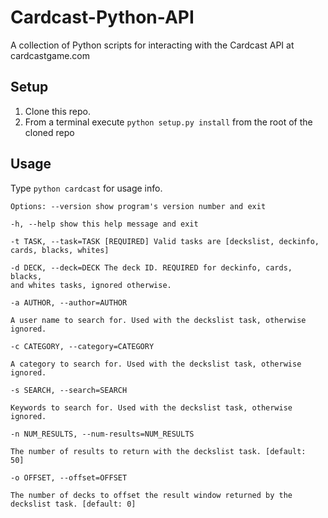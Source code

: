 Cardcast-Python-API
===================

A collection of Python scripts for interacting with the Cardcast API at cardcastgame.com

## Setup
1. Clone this repo.
2. From a terminal execute <code>python setup.py install</code> from the root of the cloned repo

## Usage
Type <code>python cardcast</code> for usage info.

<code>Options:
  --version             show program's version number and exit  
  -h, --help            show this help message and exit  
  -t TASK, --task=TASK  [REQUIRED] Valid tasks are [deckslist, deckinfo, cards, blacks, whites]  
  -d DECK, --deck=DECK  The deck ID. REQUIRED for deckinfo, cards, blacks, and whites tasks, ignored otherwise.  
  -a AUTHOR, --author=AUTHOR   
                        A user name to search for. Used with the deckslist task, otherwise ignored.  
  -c CATEGORY, --category=CATEGORY  
                        A category to search for. Used with the deckslist task, otherwise ignored.  
  -s SEARCH, --search=SEARCH  
                        Keywords to search for. Used with the deckslist task, otherwise ignored.  
  -n NUM_RESULTS, --num-results=NUM_RESULTS  
                        The number of results to return with the deckslist task. [default: 50]  
  -o OFFSET, --offset=OFFSET  
                        The number of decks to offset the result window returned by the deckslist task. [default: 0]<code/>  